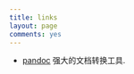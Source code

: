 ```yaml
---
title: links
layout: page
comments: yes
---
```

- [pandoc](http://johnmacfarlane.net/pandoc/) 强大的文档转换工具.
